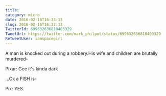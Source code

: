 ```yaml
---
title: 
category: micro
date: 2016-02-16T16:33:13
slug: 2016-02-16T16:33:13
TwitterId: 699632636818403329
TweetUrl: https://twitter.com/mark_philpot/status/699632636818403329
ReTweetUser: iamspacegirl
---
```


<i class="fa fa-retweet" aria-hidden="true"></i> A man is knocked out during a robbery.His wife and children are brutally murdered-

Pixar: Gee it's kinda dark

...Ok a FISH is-

Pix: YES.